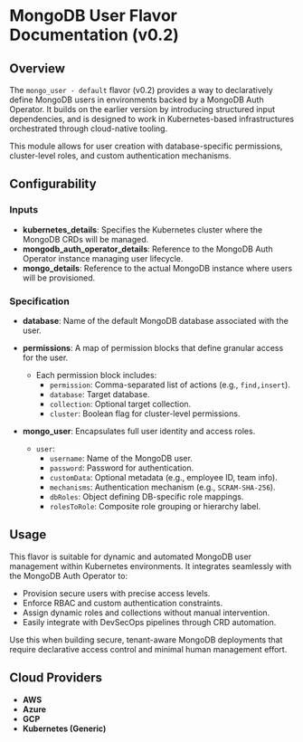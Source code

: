 # MongoDB User Flavor Documentation (v0.2)

## Overview

The `mongo_user - default` flavor (v0.2) provides a way to declaratively define MongoDB users in environments backed by a MongoDB Auth Operator. It builds on the earlier version by introducing structured input dependencies, and is designed to work in Kubernetes-based infrastructures orchestrated through cloud-native tooling.

This module allows for user creation with database-specific permissions, cluster-level roles, and custom authentication mechanisms.

## Configurability

### Inputs

- **kubernetes_details**: Specifies the Kubernetes cluster where the MongoDB CRDs will be managed.
- **mongodb_auth_operator_details**: Reference to the MongoDB Auth Operator instance managing user lifecycle.
- **mongo_details**: Reference to the actual MongoDB instance where users will be provisioned.

### Specification

- **database**: Name of the default MongoDB database associated with the user.

- **permissions**: A map of permission blocks that define granular access for the user.
  - Each permission block includes:
    - `permission`: Comma-separated list of actions (e.g., `find,insert`).
    - `database`: Target database.
    - `collection`: Optional target collection.
    - `cluster`: Boolean flag for cluster-level permissions.

- **mongo_user**: Encapsulates full user identity and access roles.
  - `user`:
    - `username`: Name of the MongoDB user.
    - `password`: Password for authentication.
    - `customData`: Optional metadata (e.g., employee ID, team info).
    - `mechanisms`: Authentication mechanism (e.g., `SCRAM-SHA-256`).
    - `dbRoles`: Object defining DB-specific role mappings.
    - `rolesToRole`: Composite role grouping or hierarchy label.

## Usage

This flavor is suitable for dynamic and automated MongoDB user management within Kubernetes environments. It integrates seamlessly with the MongoDB Auth Operator to:

- Provision secure users with precise access levels.
- Enforce RBAC and custom authentication constraints.
- Assign dynamic roles and collections without manual intervention.
- Easily integrate with DevSecOps pipelines through CRD automation.

Use this when building secure, tenant-aware MongoDB deployments that require declarative access control and minimal human management effort.

## Cloud Providers

- **AWS**
- **Azure**
- **GCP**
- **Kubernetes (Generic)**
